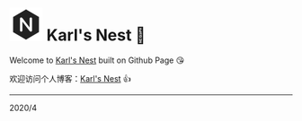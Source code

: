 # <img src="images/icon.png" style="zoom: 33%;" /> Karl's Nest :round_pushpin:

Welcome to [Karl's Nest](https://karlszp.github.io/) built on Github Page :kissing_heart:

欢迎访问个人博客：[Karl's Nest](https://karlszp.github.io/) :thumbsup:

---

2020/4
